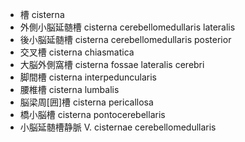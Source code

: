 - 槽 cisterna
- 外側小脳延髄槽 cisterna cerebellomedullaris lateralis
- 後小脳延髄槽 cisterna cerebellomedullaris posterior
- 交叉槽 cisterna chiasmatica
- 大脳外側窩槽 cisterna fossae lateralis cerebri
- 脚間槽 cisterna interpeduncularis
- 腰椎槽 cisterna lumbalis
- 脳梁周[囲]槽 cisterna pericallosa
- 橋小脳槽 cisterna pontocerebellaris
- 小脳延髄槽静脈 V. cisternae cerebellomedullaris
